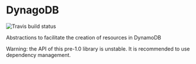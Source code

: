 # DynagoDB

![Travis build status](https://api.travis-ci.org/sjauld/dynagodb.png)

Abstractions to facilitate the creation of resources in DynamoDB

Warning: the API of this pre-1.0 library is unstable. It is recommended to use
dependency management.

